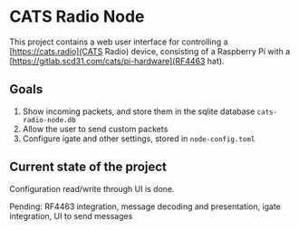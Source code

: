 # CATS Radio Node

This project contains a web user interface for controlling a
[https://cats.radio](CATS Radio) device, consisting of a Raspberry Pi with a
[https://gitlab.scd31.com/cats/pi-hardware](RF4463 hat).

## Goals

1. Show incoming packets, and store them in the sqlite database `cats-radio-node.db`
1. Allow the user to send custom packets
1. Configure igate and other settings, stored in `node-config.toml`

## Current state of the project

Configuration read/write through UI is done.

Pending: RF4463 integration, message decoding and presentation, igate integration, UI to send messages
